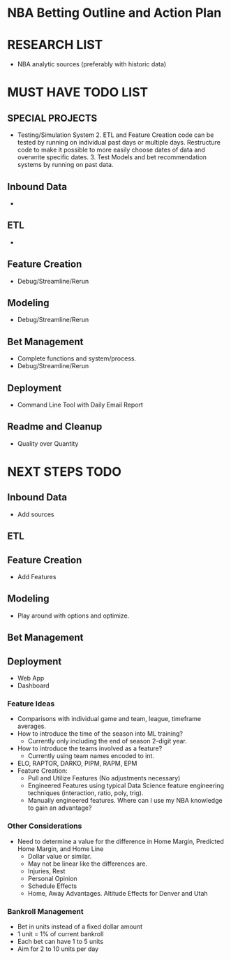 # NBA Betting Outline and Action Plan

# RESEARCH LIST
* NBA analytic sources (preferably with historic data)

# MUST HAVE TODO LIST
## SPECIAL PROJECTS
* Testing/Simulation System
    2. ETL and Feature Creation code can be tested by running on individual past days or multiple days. Restructure code to make it possible to more easily choose dates of data and overwrite specific dates.
    3. Test Models and bet recommendation systems by running on past data.
## Inbound Data
* 
## ETL
*  
## Feature Creation
* Debug/Streamline/Rerun
## Modeling
* Debug/Streamline/Rerun
## Bet Management
* Complete functions and system/process.
* Debug/Streamline/Rerun
## Deployment
* Command Line Tool with Daily Email Report
## Readme and Cleanup
* Quality over Quantity

# NEXT STEPS TODO
## Inbound Data
* Add sources
## ETL

## Feature Creation
* Add Features
## Modeling
* Play around with options and optimize.
## Bet Management

## Deployment
* Web App
* Dashboard

### Feature Ideas
* Comparisons with individual game and team, league, timeframe averages.
* How to introduce the time of the season into ML training?
    * Currently only including the end of season 2-digit year. 
* How to introduce the teams involved as a feature?
    * Currently using team names encoded to int.
* ELO, RAPTOR, DARKO, PIPM, RAPM, EPM
* Feature Creation:
    * Pull and Utilize Features (No adjustments necessary)
    * Engineered Features using typical Data Science feature engineering techniques (interaction, ratio, poly, trig).
    * Manually engineered features. Where can I use my NBA knowledge to gain an advantage?

### Other Considerations
* Need to determine a value for the difference in Home Margin, Predicted Home Margin, and Home Line
    * Dollar value or similar.
    * May not be linear like the differences are.     
    * Injuries, Rest
    * Personal Opinion
    * Schedule Effects
    * Home, Away Advantages. Altitude Effects for Denver and Utah

### Bankroll Management
* Bet in units instead of a fixed dollar amount
* 1 unit = 1% of current bankroll
* Each bet can have 1 to 5 units
* Aim for 2 to 10 units per day